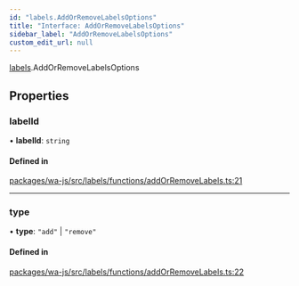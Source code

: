 ```yaml
---
id: "labels.AddOrRemoveLabelsOptions"
title: "Interface: AddOrRemoveLabelsOptions"
sidebar_label: "AddOrRemoveLabelsOptions"
custom_edit_url: null
---
```


[labels](../namespaces/labels.md).AddOrRemoveLabelsOptions

## Properties

### labelId

• **labelId**: `string`

#### Defined in

[packages/wa-js/src/labels/functions/addOrRemoveLabels.ts:21](https://github.com/wppconnect-team/wa-js/blob/main/src/labels/functions/addOrRemoveLabels.ts#L21)

___

### type

• **type**: ``"add"`` \| ``"remove"``

#### Defined in

[packages/wa-js/src/labels/functions/addOrRemoveLabels.ts:22](https://github.com/wppconnect-team/wa-js/blob/main/src/labels/functions/addOrRemoveLabels.ts#L22)
